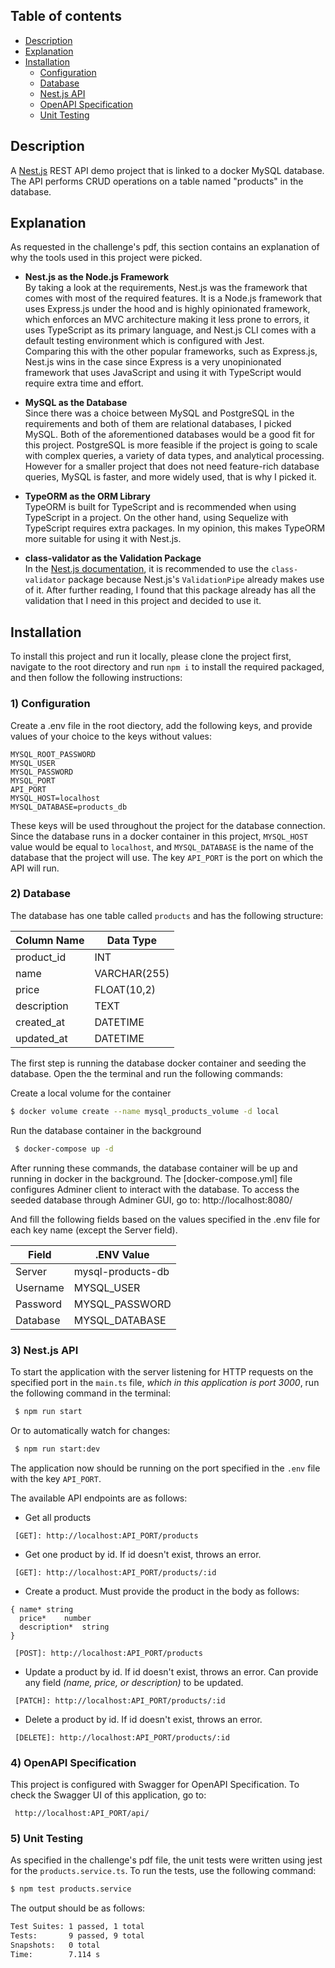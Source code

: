 ## Table of contents

- [Description](#Description)
- [Explanation](#Explanation)
- [Installation](#Installation)
  - [Configuration](#1-Configuration)
  - [Database](#2-Database)
  - [Nest.js API](#3-Nest.js-API)
  - [OpenAPI Specification](#4-OpenAPI-Specification)
  - [Unit Testing](#5-Unit-Testing)

## Description

A [Nest.js](https://github.com/nestjs/nest) REST API demo project that is linked to a docker MySQL database. The API performs CRUD operations on a table named "products" in the database.

## Explanation

As requested in the challenge's pdf, this section contains an explanation of why the tools used in this project were picked.

- **Nest.js as the Node.js Framework** <br/>
  By taking a look at the requirements, Nest.js was the framework that comes with most of the required features. It is a Node.js framework that uses Express.js under the hood and is highly opinionated framework, which enforces an MVC architecture making it less prone to errors, it uses TypeScript as its primary language, and Nest.js CLI comes with a default testing environment which is configured with Jest. <br/>
  Comparing this with the other popular frameworks, such as Express.js, Nest.js wins in the case since Express is a very unopinionated framework that uses JavaScript and using it with TypeScript would require extra time and effort.

- **MySQL as the Database** <br/>
  Since there was a choice between MySQL and PostgreSQL in the requirements and both of them are relational databases, I picked MySQL. Both of the aforementioned databases would be a good fit for this project. PostgreSQL is more feasible if the project is going to scale with complex queries, a variety of data types, and analytical processing. However for a smaller project that does not need feature-rich database queries, MySQL is faster, and more widely used, that is why I picked it.

- **TypeORM as the ORM Library** <br/>
  TypeORM is built for TypeScript and is recommended when using TypeScript in a project. On the other hand, using Sequelize with TypeScript requires extra packages. In my opinion, this makes TypeORM more suitable for using it with Nest.js.

- **class-validator as the Validation Package** <br/>
  In the [Nest.js documentation](https://docs.nestjs.com/techniques/validation), it is recommended to use the `class-validator` package because Nest.js's `ValidationPipe` already makes use of it. After further reading, I found that this package already has all the validation that I need in this project and decided to use it.

## Installation

To install this project and run it locally, please clone the project first, navigate to the root directory and run `npm i` to install the required packaged, and then follow the following instructions:

### 1) Configuration

Create a .env file in the root diectory, add the following keys, and provide values of your choice to the keys without values:

```
MYSQL_ROOT_PASSWORD
MYSQL_USER
MYSQL_PASSWORD
MYSQL_PORT
API_PORT
MYSQL_HOST=localhost
MYSQL_DATABASE=products_db
```

These keys will be used throughout the project for the database connection. Since the database runs in a docker container in this project, `MYSQL_HOST` value would be equal to `localhost`, and `MYSQL_DATABASE` is the name of the database that the project will use. The key `API_PORT` is the port on which the API will run.

### 2) Database

The database has one table called `products` and has the following structure:

| Column Name | Data Type    |
| ----------- | ------------ |
| product_id  | INT          |
| name        | VARCHAR(255) |
| price       | FLOAT(10,2)  |
| description | TEXT         |
| created_at  | DATETIME     |
| updated_at  | DATETIME     |

The first step is running the database docker container and seeding the database. Open the the terminal and run the following commands:

Create a local volume for the container

```bash
$ docker volume create --name mysql_products_volume -d local
```

Run the database container in the background

```bash
 $ docker-compose up -d
```

After running these commands, the database container will be up and running in docker in the background. 
The [docker-compose.yml]
file configures Adminer client to interact with the database. To access the seeded database through Adminer GUI, go to:
http://localhost:8080/

And fill the following fields based on the values specified in the .env file for each key name (except the Server field).

| Field    | .ENV Value        |
| -------- | ----------------- |
| Server   | mysql-products-db |
| Username | MYSQL_USER        |
| Password | MYSQL_PASSWORD    |
| Database | MYSQL_DATABASE    |

### 3) Nest.js API

To start the application with the server listening for HTTP requests on the specified port in the `main.ts` file, _which in this application is port 3000_, run the following command in the terminal:

```bash
 $ npm run start
```

Or to automatically watch for changes:

```bash
 $ npm run start:dev
```

The application now should be running on the port specified in the `.env` file with the key `API_PORT`.

The available API endpoints are as follows:

- Get all products

```
 [GET]: http://localhost:API_PORT/products
```

- Get one product by id. If id doesn't exist, throws an error.

```
 [GET]: http://localhost:API_PORT/products/:id
```

- Create a product. Must provide the product in the body as follows:

```
{ name*	string
  price*	number
  description*	string
}
```

```
 [POST]: http://localhost:API_PORT/products
```

- Update a product by id. If id doesn't exist, throws an error. Can provide any field _(name, price, or description)_ to be updated.

```
 [PATCH]: http://localhost:API_PORT/products/:id
```

- Delete a product by id. If id doesn't exist, throws an error.

```
 [DELETE]: http://localhost:API_PORT/products/:id
```

### 4) OpenAPI Specification

This project is configured with Swagger for OpenAPI Specification. To check the Swagger UI of this application, go to:

```
 http://localhost:API_PORT/api/
```

### 5) Unit Testing

As specified in the challenge's pdf file, the unit tests were written using jest for the `products.service.ts`. To run the tests, use the following command:

```bash
$ npm test products.service
```

The output should be as follows:

```bash
Test Suites: 1 passed, 1 total
Tests:       9 passed, 9 total
Snapshots:   0 total
Time:        7.114 s
```
